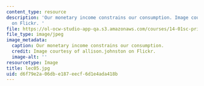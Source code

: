 ```yaml
---
content_type: resource
description: 'Our monetary income constrains our consumption. Image courtesy of allison.johnston
  on Flickr. '
file: https://ol-ocw-studio-app-qa.s3.amazonaws.com/courses/14-01sc-principles-of-microeconomics-fall-2011/d6f79e2a06dbe187eecf6d1e4ada418b_lec05.jpg
file_type: image/jpeg
image_metadata:
  caption: Our monetary income constrains our consumption.
  credit: Image courtesy of allison.johnston on Flickr.
  image-alt: ''
resourcetype: Image
title: lec05.jpg
uid: d6f79e2a-06db-e187-eecf-6d1e4ada418b
---
```

